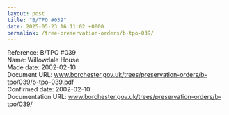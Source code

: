 ```yaml
---
layout: post
title: "B/TPO #039"
date: 2025-05-23 16:11:02 +0000
permalink: /tree-preservation-orders/b-tpo-039/
---
```


Reference:	B/TPO #039 <br/>
Name: Willowdale House<br/>
Made date: 2002-02-10<br/>
Document URL: www.borchester.gov.uk/trees/preservation-orders/b-tpo/039/b-tpo-039.pdf<br/>
Confirmed date: 2002-02-10<br/>
Documentation URL: www.borchester.gov.uk/trees/preservation-orders/b-tpo/039/<br/>
